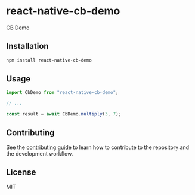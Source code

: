 # react-native-cb-demo

CB Demo

## Installation

```sh
npm install react-native-cb-demo
```

## Usage

```js
import CbDemo from "react-native-cb-demo";

// ...

const result = await CbDemo.multiply(3, 7);
```

## Contributing

See the [contributing guide](CONTRIBUTING.md) to learn how to contribute to the repository and the development workflow.

## License

MIT

